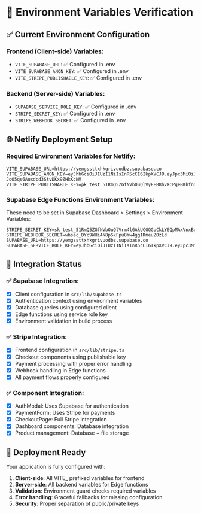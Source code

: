 # 🔐 Environment Variables Verification

## ✅ Current Environment Configuration

### Frontend (Client-side) Variables:
- `VITE_SUPABASE_URL`: ✅ Configured in .env
- `VITE_SUPABASE_ANON_KEY`: ✅ Configured in .env  
- `VITE_STRIPE_PUBLISHABLE_KEY`: ✅ Configured in .env

### Backend (Server-side) Variables:
- `SUPABASE_SERVICE_ROLE_KEY`: ✅ Configured in .env
- `STRIPE_SECRET_KEY`: ✅ Configured in .env
- `STRIPE_WEBHOOK_SECRET`: ✅ Configured in .env

## 🌐 Netlify Deployment Setup

### Required Environment Variables for Netlify:
```
VITE_SUPABASE_URL=https://yemgssttxhkgrivuodbz.supabase.co
VITE_SUPABASE_ANON_KEY=eyJhbGciOiJIUzI1NiIsInR5cCI6IkpXVCJ9.eyJpc3MiOiJzdXBhYmFzZSIsInJlZiI6InllbWdzc3R0eGhrZ3JpdnVvZGJ6Iiwicm9sZSI6ImFub24iLCJpYXQiOjE3NTE5MzQwMjEsImV4cCI6MjA2NzUxMDAyMX0.EyargNCg2m77Tz-JoO5qs6Auxdcd3StvDKx9ZHkKcNM
VITE_STRIPE_PUBLISHABLE_KEY=pk_test_51RmQ5ZGfNVbOuQlVyEEB8hvXCPgeBKhfnOOUUASIYubRwB1eNvpdhvY1cYjoqfF76Jd7607GFvxIAeJOb2Qr4L0M001Two7BPP
```

### Supabase Edge Functions Environment Variables:
These need to be set in Supabase Dashboard > Settings > Environment Variables:
```
STRIPE_SECRET_KEY=sk_test_51RmQ5ZGfNVbOuQlVrm4lGAkUCGQGpCkLY6QpMAxVnxBp2bBoOyfN4mtAutwFbq6euflLVEHAEuonxu8HsD5RQx3A00t1pumSi8
STRIPE_WEBHOOK_SECRET=whsec_DYc9WHi4N8pSkFpu8Yw4ggIRmeuZ0zLd
SUPABASE_URL=https://yemgssttxhkgrivuodbz.supabase.co
SUPABASE_SERVICE_ROLE_KEY=eyJhbGciOiJIUzI1NiIsInR5cCI6IkpXVCJ9.eyJpc3MiOiJzdXBhYmFzZSIsInJlZiI6InllbWdzc3R0eGhrZ3JpdnVvZGJ6Iiwicm9sZSI6InNlcnZpY2Vfcm9sZSIsImlhdCI6MTc1MTkzNDAyMSwiZXhwIjoyMDY3NTEwMDIxfQ.Us9GMI_6FKyUAeiuZCLkwXgHujq8NSfvukleneGv8RA
```

## 🔧 Integration Status

### ✅ Supabase Integration:
- [x] Client configuration in `src/lib/supabase.ts`
- [x] Authentication context using environment variables
- [x] Database queries using configured client
- [x] Edge functions using service role key
- [x] Environment validation in build process

### ✅ Stripe Integration:
- [x] Frontend configuration in `src/lib/stripe.ts`
- [x] Checkout components using publishable key
- [x] Payment processing with proper error handling
- [x] Webhook handling in Edge functions
- [x] All payment flows properly configured

### ✅ Component Integration:
- [x] AuthModal: Uses Supabase for authentication
- [x] PaymentForm: Uses Stripe for payments
- [x] CheckoutPage: Full Stripe integration
- [x] Dashboard components: Database integration
- [x] Product management: Database + file storage

## 🚀 Deployment Ready

Your application is fully configured with:
1. **Client-side**: All VITE_ prefixed variables for frontend
2. **Server-side**: All backend variables for Edge functions
3. **Validation**: Environment guard checks required variables
4. **Error handling**: Graceful fallbacks for missing configuration
5. **Security**: Proper separation of public/private keys